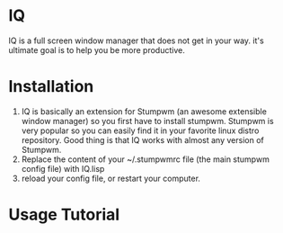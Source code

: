 IQ
==

IQ is a full screen window manager that does not get in your way. it's ultimate goal is to help you be more productive.

Installation
============

1. IQ is basically an extension for Stumpwm (an awesome extensible window manager) so you first have to install stumpwm. Stumpwm is very popular so you can easily find it in your favorite linux distro repository. Good thing is that IQ works with almost any version of Stumpwm.
2. Replace the content of your ~/.stumpwmrc file (the main stumpwm config file) with IQ.lisp
3. reload your config file, or restart your computer.


Usage Tutorial
==============


















